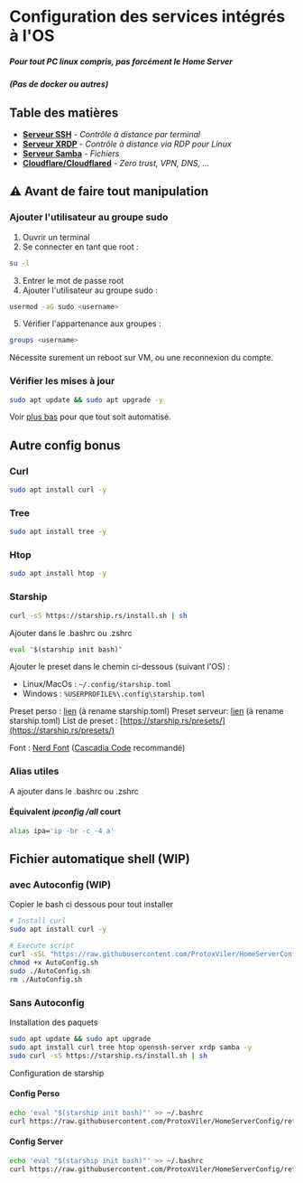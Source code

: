 # Configuration des services intégrés à l'OS

##### Pour tout PC linux compris, pas forcément le Home Server

##### (Pas de docker ou autres)

## Table des matières

- [**Serveur SSH**](https://github.com/ProtoxViler/HomeServerConfig/blob/main/OsConfig/SrvSSH.md) - _Contrôle à distance par terminal_
- [**Serveur XRDP**](https://github.com/ProtoxViler/HomeServerConfig/blob/main/OsConfig/SrvXRP.md) - _Contrôle à distance via RDP pour Linux_
- [**Serveur Samba**](https://github.com/ProtoxViler/HomeServerConfig/blob/main/OsConfig/SrvSamba.md) - _Fichiers_
- [**Cloudflare/Cloudflared**](https://github.com/ProtoxViler/HomeServerConfig/blob/main/OsConfig/Cloudflared.md) - _Zero trust, VPN, DNS, ..._

## ⚠️ Avant de faire tout manipulation

### Ajouter l'utilisateur au groupe sudo

1. Ouvrir un terminal
2. Se connecter en tant que root :

```bash
su -l
```

3. Entrer le mot de passe root
4. Ajouter l'utilisateur au groupe sudo :

```bash
usermod -aG sudo <username>
```

5. Vérifier l'appartenance aux groupes :

```bash
groups <username>
```

Nécessite surement un reboot sur VM, ou une reconnexion du compte.

### Vérifier les mises à jour

```bash
sudo apt update && sudo apt upgrade -y
```

Voir [plus bas](#fichier-automatique-shell) pour que tout soit automatisé.

## Autre config bonus

### Curl

```bash
sudo apt install curl -y
```

### Tree

```bash
sudo apt install tree -y
```

### Htop

```bash
sudo apt install htop -y
```

### Starship

```bash
curl -sS https://starship.rs/install.sh | sh
```

Ajouter dans le .bashrc ou .zshrc

```bash
eval "$(starship init bash)"
```

Ajouter le preset dans le chemin ci-dessous (suivant l'OS) :

- Linux/MacOs : `~/.config/starship.toml`
- Windows : `%USERPROFILE%\.config\starship.toml`

Preset perso : [lien](https://github.com/ProtoxViler/HomeServerConfig/blob/main/OsConfig/starship_perso.toml) (à rename starship.toml)
Preset serveur: [lien](https://github.com/ProtoxViler/HomeServerConfig/blob/main/OsConfig/starship_server.toml) (à rename starship.toml)
List de preset : [https://starship.rs/presets/](https://starship.rs/presets/)

Font : [Nerd Font](https://www.nerdfonts.com/) ([Cascadia Code](https://github.com/ryanoasis/nerd-fonts/releases/download/v3.4.0/CascadiaCode.zip) recommandé)

### Alias utiles

A ajouter dans le .bashrc ou .zshrc

#### Équivalent _ipconfig /all_ court

```bash
alias ipa='ip -br -c -4 a'
```

## Fichier automatique shell (WIP)

### avec Autoconfig (WIP)

Copier le bash ci dessous pour tout installer

```bash
# Install curl
sudo apt install curl -y

# Execute script
curl -sSL "https://raw.githubusercontent.com/ProtoxViler/HomeServerConfig/main/OsConfig/AutoConfig.sh" -o AutoConfig.sh
chmod +x AutoConfig.sh
sudo ./AutoConfig.sh
rm ./AutoConfig.sh
```

### Sans Autoconfig

Installation des paquets

```bash
sudo apt update && sudo apt upgrade
sudo apt install curl tree htop openssh-server xrdp samba -y
sudo curl -sS https://starship.rs/install.sh | sh
```

Configuration de starship

#### Config Perso

```bash
echo 'eval "$(starship init bash)"' >> ~/.bashrc
curl https://raw.githubusercontent.com/ProtoxViler/HomeServerConfig/refs/heads/main/OsConfig/Starship/starship_perso.toml -o ~/.config/starship.toml
```

#### Config Server

```bash
echo 'eval "$(starship init bash)"' >> ~/.bashrc
curl https://raw.githubusercontent.com/ProtoxViler/HomeServerConfig/refs/heads/main/OsConfig/Starship/starship_server.toml -o ~/.config/starship.toml
```
